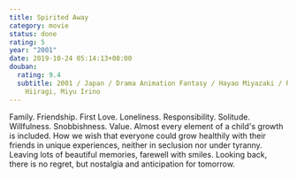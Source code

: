 ```yaml
---
title: Spirited Away
category: movie
status: done
rating: 5
year: "2001"
date: 2019-10-24 05:14:13+08:00
douban:
  rating: 9.4
  subtitle: 2001 / Japan / Drama Animation Fantasy / Hayao Miyazaki / Rumi
    Hiiragi, Miyu Irino
---
```


Family. Friendship. First Love. Loneliness. Responsibility. Solitude. Willfulness. Snobbishness. Value. Almost every element of a child's growth is included. How we wish that everyone could grow healthily with their friends in unique experiences, neither in seclusion nor under tyranny. Leaving lots of beautiful memories, farewell with smiles. Looking back, there is no regret, but nostalgia and anticipation for tomorrow.
